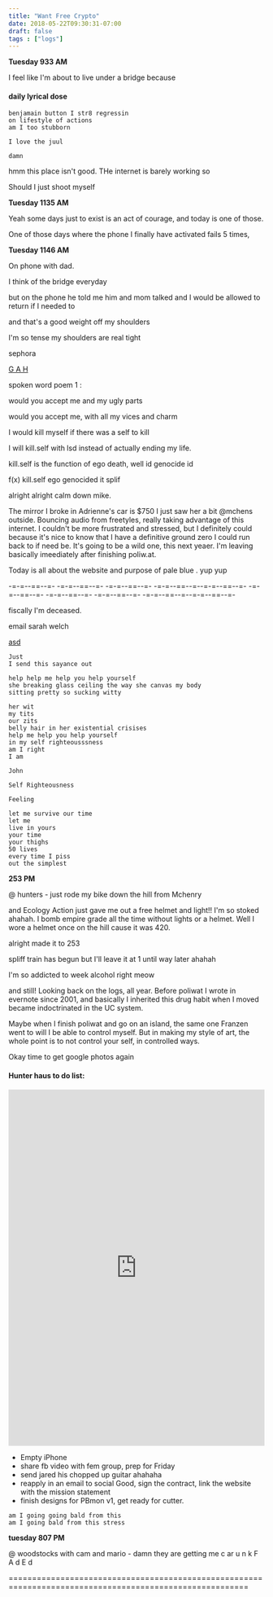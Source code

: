 ```yaml
---
title: "Want Free Crypto"
date: 2018-05-22T09:30:31-07:00
draft: false
tags : ["logs"]
---
```


**Tuesday 933 AM**

I feel like I'm about to live under a bridge because


#### daily lyrical dose

```
benjamain button I str8 regressin
on lifestyle of actions
am I too stubborn

I love the juul

damn
```

hmm this place isn't good. THe internet is barely working so

Should I just shoot myself


**Tuesday 1135 AM**

  Yeah some days just to exist is an act of courage, and today is one of those.

  One of those days where the phone I finally have activated fails 5 times,

**Tuesday 1146 AM**

On phone with dad.






I think of the bridge everyday

but on the phone he told me him and mom talked and I would be allowed to return if I needed to

and that's a good weight off my shoulders

I'm so tense my shoulders are real tight





sephora


<a href="https://academic.oup.com/nc/article/2017/1/nix016/3916730">G A H</a>




spoken word poem 1 :

would you accept me and my ugly parts

would you accept me, with all my vices
and charm

I would kill myself if there was a self to kill

I will kill.self with lsd instead of actually ending my life.  



kill.self is the function of ego death, well id genocide id


f(x) kill.self ego genocided it splif


alright alright calm down mike.

The mirror I broke in Adrienne's car is $750   I just saw her a bit @mchens outside. Bouncing audio from freetyles, really taking advantage of this internet. I couldn't be more frustrated and stressed, but I definitely could because it's nice to know that I have a definitive ground zero I could run back to if need be.  It's going to be a wild one, this next yeaer. I'm leaving basically imeediately after finishing poliw.at.

Today is all about the website and purpose of pale blue . yup yup


-=-=--==--=- -=-=--==--=- -=-=--==--=- -=-=--==--=--=-=--==--=-
-=-=--==--=- -=-=--==--=- -=-=--==--=- -=-=--==--=--=-=--==--=-

fiscally I'm deceased.

email sarah welch


<a href="http://paleble.fm/"> asd</a>


```
Just
I send this sayance out

help help me help you help yourself
she breaking glass ceiling the way she canvas my body
sitting pretty so sucking witty

her wit
my tits
our zits
belly hair in her existential crisises
help me help you help yourself
in my self righteousssness
am I right
I am

John

Self Righteousness

Feeling

let me survive our time
let me
live in yours
your time
your thighs
50 lives
every time I piss
out the simplest
```


**253 PM**

@ hunters - just rode my bike down the hill from Mchenry

and Ecology Action just gave me out a free helmet and light!! I'm so stoked ahahah. I bomb empire grade all the time without lights or a helmet. Well I wore a helmet once on the hill cause it was 420.

alright made it to 253

spliff train has begun but I'll leave it at 1 until way later ahahah

I'm so addicted to week alcohol right meow

and still! Looking back on the logs, all year. Before poliwat I wrote in evernote since 2001, and basically I inherited this drug habit when I moved became indoctrinated in the UC system.

Maybe when I finish poliwat and go on an island, the same one Franzen went to will I be able to control myself. But in making my style of art, the whole point is to not control your self, in controlled ways.


Okay time to get google photos again

#### Hunter haus to do list:


<iframe width="100%" height="700" scrolling="no" frameborder="no" allow="autoplay" src="https://w.soundcloud.com/player/?url=https%3A//api.soundcloud.com/tracks/447829134%3Fsecret_token%3Ds-Eupp9&color=%23ff5500&auto_play=false&hide_related=false&show_comments=true&show_user=true&show_reposts=false&show_teaser=true&visual=true"></iframe>



  - Empty iPhone
  - share fb video with fem group, prep for Friday
  - send jared his chopped up guitar ahahaha
  - reapply in an email to social Good, sign the contract, link the website with the mission statement
  - finish designs for PBmon v1, get ready for cutter.

```
am I going going bald from this
am I going bald from this stress
```


**tuesday 807 PM**

@ woodstocks with cam and mario - damn they are getting me c ar u n k  F A d E d

=========================================================================================================
